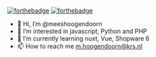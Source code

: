 [![forthebadge](https://forthebadge.com/images/badges/works-on-my-machine.svg)](https://forthebadge.com)
[![forthebadge](https://forthebadge.com/images/badges/not-a-bug-a-feature.svg)](https://forthebadge.com)
- 👋 Hi, I’m @meeshoogendoorn
- 👀 I’m interested in javascript, Python and PHP
- 🌱 I’m currently learning nuxt, Vue, Shopware 6
- 📫 How to reach me m.hoogendoorn@krs.nl

<!---
meeshoogendoorn/meeshoogendoorn is a ✨ special ✨ repository because its `README.md` (this file) appears on your GitHub profile.
You can click the Preview link to take a look at your changes.
--->
